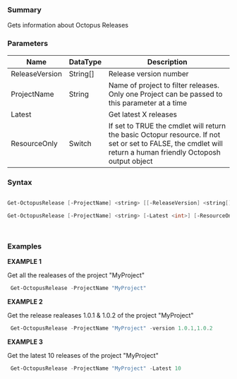 ﻿### Summary
Gets information about Octopus Releases
### Parameters
| Name | DataType          | Description |
| ------------- | ----------- | ----------- |
| ReleaseVersion | String[] |  Release version number     |
| ProjectName | String |  Name of project to filter releases. Only one Project can be passed to this parameter at a time     |
| Latest |  |  Get latest X releases     |
| ResourceOnly | Switch |  If set to TRUE the cmdlet will return the basic Octopur resource. If not set or set to FALSE, the cmdlet will return a human friendly Octoposh  output object     |

### Syntax
``` powershell

Get-OctopusRelease [-ProjectName] <string> [[-ReleaseVersion] <string[]>] [-ResourceOnly <SwitchParameter>] [<CommonParameters>]

Get-OctopusRelease [-ProjectName] <string> [-Latest <int>] [-ResourceOnly <SwitchParameter>] [<CommonParameters>]




``` 

### Examples
**EXAMPLE 1**

Get all the realeases of the project "MyProject"

``` powershell 
 Get-OctopusRelease -ProjectName "MyProject"
``` 

**EXAMPLE 2**

Get the release realeases 1.0.1 & 1.0.2 of the project "MyProject"

``` powershell 
 Get-OctopusRelease -ProjectName "MyProject" -version 1.0.1,1.0.2
``` 

**EXAMPLE 3**

Get the latest 10 releases of the project "MyProject"

``` powershell 
 Get-OctopusRelease -ProjectName "MyProject" -Latest 10
``` 

